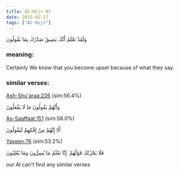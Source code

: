 ```yaml
---
title: Al-Hijr:97
date: 2015-02-17
tags: ["Al-Hijr"]
---
```

وَلَقَدْ نَعْلَمُ أَنَّكَ يَضِيقُ صَدْرُكَ بِمَا يَقُولُونَ
### meaning: 
Certainly We know that you become upset because of what they say.
### similar verses: 

[Ash-Shu'araa:226](/26/226) (sim:56.4%)

وَأَنَّهُمْ يَقُولُونَ مَا لَا يَفْعَلُونَ

[As-Saaffaat:151](/37/151) (sim:56.0%)

أَلَا إِنَّهُمْ مِنْ إِفْكِهِمْ لَيَقُولُونَ

[Yaseen:76](/36/76) (sim:53.2%)

فَلَا يَحْزُنْكَ قَوْلُهُمْ ۘ إِنَّا نَعْلَمُ مَا يُسِرُّونَ وَمَا يُعْلِنُونَ

our AI can't find any similar verses

